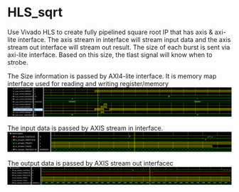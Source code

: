 # HLS_sqrt
Use Vivado HLS to create fully pipelined square root IP that has axis &amp; axi-lite interface.
The axis stream in interface will stream input data and the axis stream out interface will stream out result.
The size of each burst is sent via axi-lite interface. Based on this size, the tlast signal will know when to strobe.

The Size information is passed by AXI4-lite interface. It is memory map interface used for reading and writing register/memory 
![alt text](https://github.com/flyingbrids/HLS_sqrt/blob/main/axi4-lite.png?raw=true)

The input data is passed by AXIS stream in interface.
![alt text](https://github.com/flyingbrids/HLS_sqrt/blob/main/axis-in.png?raw=true)

The output data is passed by AXIS stream out interfacec
![alt text](https://github.com/flyingbrids/HLS_sqrt/blob/main/axis-out.png?raw=true)
